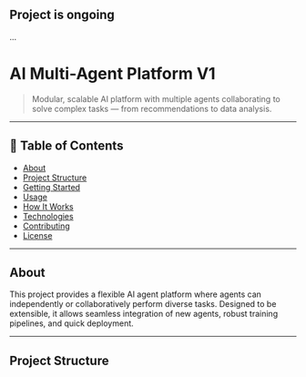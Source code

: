 ## Project is ongoing

...

# AI Multi-Agent Platform V1

> Modular, scalable AI platform with multiple agents collaborating to solve complex tasks — from recommendations to data analysis.

---

## 🚀 Table of Contents

- [About](#about)  
- [Project Structure](#project-structure)  
- [Getting Started](#getting-started)  
- [Usage](#usage)  
- [How It Works](#how-it-works)  
- [Technologies](#technologies)  
- [Contributing](#contributing)  
- [License](#license)  

---

## About

This project provides a flexible AI agent platform where agents can independently or collaboratively perform diverse tasks. Designed to be extensible, it allows seamless integration of new agents, robust training pipelines, and quick deployment.

---

## Project Structure

